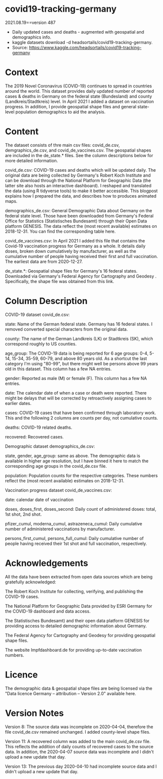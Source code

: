 # covid19-tracking-germany
2021.08.19==version 487
- Daily updated cases and deaths - augmented with geospatial and demographics info.
- kaggle datasets download -d headsortails/covid19-tracking-germany. 
- Source: https://www.kaggle.com/headsortails/covid19-tracking-germany


# Context
The 2019 Novel Coronavirus (COVID-19) continues to spread in countries around the world. This dataset provides daily updated number of reported cases & deaths in Germany on the federal state (Bundesland) and county (Landkreis/Stadtkreis) level. In April 2021 I added a dataset on vaccination progress. In addition, I provide geospatial shape files and general state-level population demographics to aid the analysis.

# Content
The dataset consists of thre main csv files: covid_de.csv, demgraphics_de.csv, and covid_de_vaccines.csv. The geospatial shapes are included in the de_state.* files. See the column descriptions below for more detailed information.

covid_de.csv: COVID-19 cases and deaths which will be updated daily. The original data are being collected by Germany's Robert Koch Institute and can be download through the National Platform for Geographic Data (the latter site also hosts an interactive dashboard). I reshaped and translated the data (using R tidyverse tools) to make it better accessible. This blogpost explains how I prepared the data, and describes how to produces animated maps.

demographics_de.csv: General Demographic Data about Germany on the federal state level. Those have been downloaded from Germany's Federal Office for Statistics (Statistisches Bundesamt) through their Open Data platform GENESIS. The data reflect the (most recent available) estimates on 2018-12-31. You can find the corresponding table here.

covid_de_vaccines.csv: In April 2021 I added this file that contains the Covid-19 vaccination progress for Germany as a whole. It details daily doses, broken down cumulatively by manufacturer, as well as the cumulative number of people having received their first and full vaccination. The earliest data are from 2020-12-27.

de_state.*: Geospatial shape files for Germany's 16 federal states. Downloaded via Germany's Federal Agency for Cartography and Geodesy . Specifically, the shape file was obtained from this link.

# Column Description
COVID-19 dataset covid_de.csv:

state: Name of the German federal state. Germany has 16 federal states. I removed converted special characters from the original data.

county: The name of the German Landkreis (LK) or Stadtkreis (SK), which correspond roughly to US counties.

age_group: The COVID-19 data is being reported for 6 age groups: 0-4, 5-14, 15-34, 35-59, 60-79, and above 80 years old. As a shortcut the last category I'm using "80-99", but there might well be persons above 99 years old in this dataset. This column has a few NA entries.

gender: Reported as male (M) or female (F). This column has a few NA entries.

date: The calendar date of when a case or death were reported. There might be delays that will be corrected by retroactively assigning cases to earlier dates.

cases: COVID-19 cases that have been confirmed through laboratory work. This and the following 2 columns are counts per day, not cumulative counts.

deaths: COVID-19 related deaths.

recovered: Recovered cases.

Demographic dataset demographics_de.csv:

state, gender, age_group: same as above. The demographic data is available in higher age resolution, but I have binned it here to match the corresponding age groups in the covid_de.csv file.

population: Population counts for the respective categories. These numbers reflect the (most recent available) estimates on 2018-12-31.

Vaccination progress dataset covid_de_vaccines.csv:

date: calendar date of vaccination

doses, doses_first, doses_second: Daily count of administered doses: total, 1st shot, 2nd shot.

pfizer_cumul, moderna_cumul, astrazeneca_cumul: Daily cumulative number of administered vaccinations by manufacturer.

persons_first_cumul, persons_full_cumul: Daily cumulative number of people having received their 1st shot and full vaccination, respectively.

# Acknowledgements
All the data have been extracted from open data sources which are being gratefully acknowledged:

The Robert Koch Institute for collecting, verifying, and publishing the COVID-19 cases.

The National Platform for Geographic Data provided by ESRI Germany for the COVID-19 dashboard and data access.

The Statistisches Bundesamt) and their open data platform GENESIS for providing access to detailed demographic information about Germany.

The Federal Agency for Cartography and Geodesy for providing geospatial shape files.

The website Impfdashboard.de for providing up-to-date vaccination numbers.

# Licence
The demographic data & geospatial shape files are being licensed via the "Data licence Germany – attribution – Version 2.0" available here.

# Version Notes
Version 8: The source data was incomplete on 2020-04-04, therefore the file covid_de.csv remained unchanged. I added county-level shape files.

Version 11: A recovered column was added to the main covid_de.csv file. This reflects the addition of daily counts of recovered cases to the source data. In addition, the 2020-04-07 source data was incomplete and I didn't upload a new update that day.

Version 13: The previous day 2020-04-10 had incomplete source data and I didn't upload a new update that day.
